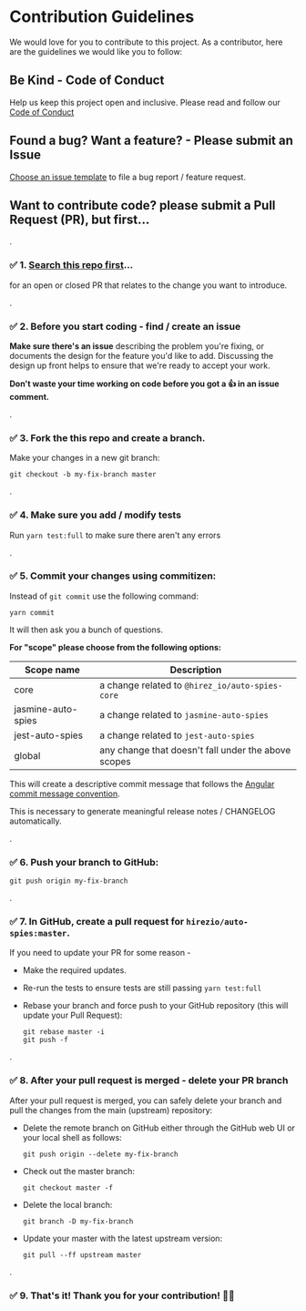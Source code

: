 # Contribution Guidelines

We would love for you to contribute to this project.
As a contributor, here are the guidelines we would like you to follow:

## Be Kind - Code of Conduct

Help us keep this project open and inclusive. Please read and follow our [Code of Conduct](CODE_OF_CONDUCT.md)

## Found a bug? Want a feature? - Please submit an Issue

[Choose an issue template](https://github.com/hirezio/auto-spies/issues/new/choose) to file a bug report / feature request.

## Want to contribute code? please submit a Pull Request (PR), but first...

.

### ✅ 1. [Search this repo first](https://github.com/hirezio/given/pulls)...

for an open or closed PR that relates to the change you want to introduce.

.

### ✅ 2. **Before you start coding - find / create an issue**

**Make sure there's an issue** describing the problem you're fixing, or documents the design for the feature you'd like to add.
Discussing the design up front helps to ensure that we're ready to accept your work.

**Don't waste your time working on code before you got a 👍 in an issue comment.**

.

### ✅ 3. Fork the this repo and create a branch.

Make your changes in a new git branch:

```shell
git checkout -b my-fix-branch master
```

.

### ✅ 4. Make sure you add / modify tests

Run `yarn test:full` to make sure there aren't any errors

.

### ✅ 5. Commit your changes using commitizen:

Instead of `git commit` use the following command:

```shell
yarn commit
```

It will then ask you a bunch of questions.

**For "scope" please choose from the following options:**

| Scope name         | Description                                         |
| ------------------ | --------------------------------------------------- |
| core               | a change related to `@hirez_io/auto-spies-core`     |
| jasmine-auto-spies | a change related to `jasmine-auto-spies`            |
| jest-auto-spies    | a change related to `jest-auto-spies`               |
| global             | any change that doesn't fall under the above scopes |

This will create a descriptive commit message that follows the
[Angular commit message convention](#commit-message-format).

This is necessary to generate meaningful release notes / CHANGELOG automatically.

.

### ✅ 6. Push your branch to GitHub:

```shell
git push origin my-fix-branch
```

.

### ✅ 7. In GitHub, create a pull request for `hirezio/auto-spies:master`.

If you need to update your PR for some reason -

- Make the required updates.

- Re-run the tests to ensure tests are still passing `yarn test:full`

- Rebase your branch and force push to your GitHub repository (this will update your Pull Request):

  ```shell
  git rebase master -i
  git push -f
  ```

.

### ✅ 8. After your pull request is merged - delete your PR branch

After your pull request is merged, you can safely delete your branch and pull the changes from the main (upstream) repository:

- Delete the remote branch on GitHub either through the GitHub web UI or your local shell as follows:

  ```shell
  git push origin --delete my-fix-branch
  ```

- Check out the master branch:

  ```shell
  git checkout master -f
  ```

- Delete the local branch:

  ```shell
  git branch -D my-fix-branch
  ```

- Update your master with the latest upstream version:

  ```shell
  git pull --ff upstream master
  ```

.

### ✅ 9. That's it! Thank you for your contribution! 🙏💓

[commit-message-format]: https://docs.google.com/document/d/1QrDFcIiPjSLDn3EL15IJygNPiHORgU1_OOAqWjiDU5Y/edit#
